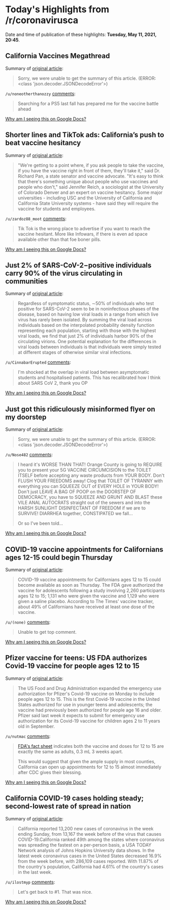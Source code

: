 # Today's Highlights from /r/coronavirusca

Date and time of publication of these highlights: **Tuesday, May 11, 2021, 20:45**.

## California Vaccines Megathread

Summary of [original article](https://www.reddit.com/r/CoronavirusCA/comments/l35yck/california_vaccines_megathread/):

> Sorry, we were unable to get the summary of this article. (ERROR: <class 'json.decoder.JSONDecodeError'>)

`/u/noneotherthanozzy` [comments](https://www.reddit.com/r/CoronavirusCA/comments/l35yck/california_vaccines_megathread/):

> Searching for a PS5 last fall has prepared me for the vaccine battle ahead

[Why am I seeing this on Google Docs?](https://docs.google.com/document/d/1Dc6We63vOXIZsc0op-Bt4abqkYjXzOigalQqFxmvvbM/edit?usp=sharing)

## Shorter lines and TikTok ads: California’s push to beat vaccine hesitancy

Summary of [original article](https://www.latimes.com/california/story/2021-05-10/california-push-covid19-vaccine-hesitancy-skepticism):

> "We're getting to a point where, if you ask people to take the vaccine, if you have the vaccine right in front of them, they'll take it," said Dr. Richard Pan, a state senator and vaccine advocate. "It's easy to think that there's something unique about people who use vaccines and people who don't," said Jennifer Reich, a sociologist at the University of Colorado Denver and an expert on vaccine hesitancy. Some major universities - including USC and the University of California and California State University systems - have said they will require the vaccine for students and employees.

`/u/zardoz88_moot` [comments](https://www.reddit.com/r/CoronavirusCA/comments/na3ptm/shorter_lines_and_tiktok_ads_californias_push_to/):

> Tik Tok is the wrong place to advertise if you want to reach the vaccine hesitant. More like Infowars, if there is even ad space available other than that foe boner pills.

[Why am I seeing this on Google Docs?](https://docs.google.com/document/d/1Dc6We63vOXIZsc0op-Bt4abqkYjXzOigalQqFxmvvbM/edit?usp=sharing)

## Just 2% of SARS-CoV-2−positive individuals carry 90% of the virus circulating in communities

Summary of [original article](https://www.pnas.org/content/118/21/e2104547118):

> Regardless of symptomatic status, ∼50% of individuals who test positive for SARS-CoV-2 seem to be in noninfectious phases of the disease, based on having low viral loads in a range from which live virus has rarely been isolated. By summing the viral load across individuals based on the interpolated probability density function representing each population, starting with those with the highest viral loads, we find that just 2% of individuals harbor 90% of the circulating virions. One potential explanation for the differences in viral loads between individuals is that individuals were simply tested at different stages of otherwise similar viral infections.

`/u/CinnabarErupted` [comments](https://www.reddit.com/r/CoronavirusCA/comments/n9xdgv/just_2_of_sarscov2positive_individuals_carry_90/):

> I'm shocked at the overlap in viral load between asymptomatic students and hospitalised patients. This has recalibrated how I think about SARS CoV 2, thank you OP

[Why am I seeing this on Google Docs?](https://docs.google.com/document/d/1Dc6We63vOXIZsc0op-Bt4abqkYjXzOigalQqFxmvvbM/edit?usp=sharing)

## Just got this ridiculously misinformed flyer on my doorstep

Summary of [original article](https://i.imgur.com/XYOo0xy.jpg):

> Sorry, we were unable to get the summary of this article. (ERROR: <class 'json.decoder.JSONDecodeError'>)

`/u/Nose482` [comments](https://www.reddit.com/r/CoronavirusCA/comments/n9jysb/just_got_this_ridiculously_misinformed_flyer_on/):

> I heard it's WORSE THAN THAT! Orange County is going to REQUIRE you to present your 5G VACCINE CIRCUMCISION to the TOILET ITSELF before accepting any waste products from YOUR BODY. Don't FLUSH YOUR FREEDOMS away! Clog that TOILET OF TYRANNY with everything you can SQUEEZE OUT of EVERY HOLE in YOUR BODY! Don't just LEAVE A BAG OF POOP on the DOORSTEP OF DEMOCRACY, you have to SQUEEZE AND GRUNT AND BLAST these VILE ANAL AUTOCRATS straight out of the sewers and into the HARSH SUNLIGHT DISINFECTANT OF FREEDOM if we are to SURVIVE! DIARRHEA together, CONSTIPATED we fall...
> 
> Or so I've been told...

[Why am I seeing this on Google Docs?](https://docs.google.com/document/d/1Dc6We63vOXIZsc0op-Bt4abqkYjXzOigalQqFxmvvbM/edit?usp=sharing)

## COVID-19 vaccine appointments for Californians ages 12-15 could begin Thursday

Summary of [original article](https://www.latimes.com/california/story/2021-05-11/covid-19-vaccine-appointments-for-adolescents-could-become-available-by-thursday-in-california):

> COVID-19 vaccine appointments for Californians ages 12 to 15 could become available as soon as Thursday. The FDA gave authorized the vaccine for adolescents following a study involving 2,260 participants ages 12 to 15; 1,131 who were given the vaccine and 1,129 who were given a saline placebo. According to The Times' vaccine tracker, about 49% of Californians have received at least one dose of the vaccine.

`/u/(none)` [comments](https://www.reddit.com/r/CoronavirusCA/comments/nafhns/covid19_vaccine_appointments_for_californians/):

> Unable to get top comment.

[Why am I seeing this on Google Docs?](https://docs.google.com/document/d/1Dc6We63vOXIZsc0op-Bt4abqkYjXzOigalQqFxmvvbM/edit?usp=sharing)

## Pfizer vaccine for teens: US FDA authorizes Covid-19 vaccine for people ages 12 to 15

Summary of [original article](https://www.msn.com/en-us/health/medical/pfizer-vaccine-for-teens-us-fda-authorizes-covid-19-vaccine-for-people-ages-12-to-15/ar-BB1gAcDX):

> The US Food and Drug Administration expanded the emergency use authorization for Pfizer's Covid-19 vaccine on Monday to include people ages 12 to 15. This is the first Covid-19 vaccine in the United States authorized for use in younger teens and adolescents; the vaccine had previously been authorized for people age 16 and older. Pfizer said last week it expects to submit for emergency use authorization for its Covid-19 vaccine for children ages 2 to 11 years old in September.

`/u/nutmac` [comments](https://www.reddit.com/r/CoronavirusCA/comments/n9gtfu/pfizer_vaccine_for_teens_us_fda_authorizes/):

> [FDA's fact sheet](https://www.fda.gov/media/144413/download) indicates both the vaccine and doses for 12 to 15 are exactly the same as adults, 0.3 mL 3 weeks apart.
> 
> This would suggest that given the ample supply in most counties, California can open up appointments for 12 to 15 almost immediately after CDC gives their blessing.

[Why am I seeing this on Google Docs?](https://docs.google.com/document/d/1Dc6We63vOXIZsc0op-Bt4abqkYjXzOigalQqFxmvvbM/edit?usp=sharing)

## California COVID-19 cases holding steady; second-lowest rate of spread in nation

Summary of [original article](https://www.desertsun.com/story/news/2021/05/10/california-covid-19-cases-holding-steady-second-lowest-rate-spread-nation/116069312/):

> California reported 13,200 new cases of coronavirus in the week ending Sunday, from 13,167 the week before of the virus that causes COVID-19.California ranked 49th among the states where coronavirus was spreading the fastest on a per-person basis, a USA TODAY Network analysis of Johns Hopkins University data shows. In the latest week coronavirus cases in the United States decreased 16.9% from the week before, with 286,109 cases reported. With 11.87% of the country's population, California had 4.61% of the country's cases in the last week.

`/u/ilostmyp` [comments](https://www.reddit.com/r/CoronavirusCA/comments/n9c02z/california_covid19_cases_holding_steady/):

> Let's get back to #1. That was nice.

[Why am I seeing this on Google Docs?](https://docs.google.com/document/d/1Dc6We63vOXIZsc0op-Bt4abqkYjXzOigalQqFxmvvbM/edit?usp=sharing)

